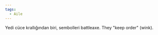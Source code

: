 ```yaml
---
tags:
  - Aile
---  
```

  
Yedi cüce krallığından biri, sembolleri battleaxe. They "keep order" (wink).